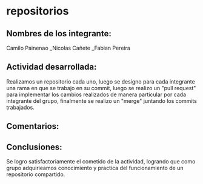 # repositorios

## Nombres de los integrante:

Camilo Painenao
_Nicolas Cañete 
_Fabian Pereira

## Actividad desarrollada:
Realizamos un repositorio cada uno, luego se designo para cada integrante una rama en que se trabajo en su commit, 
luego se realizo un "pull request" para implementar los cambios realizados de manera particular por cada integrante del grupo,
finalmente se realizo un "merge" juntando los commits trabajados.

## Comentarios:

## Conclusiones:
Se logro satisfactoriamente el cometido de la actividad,
logrando que como grupo adquirieamos conocimiento y practica del funcionamiento de un repositorio compartido.
